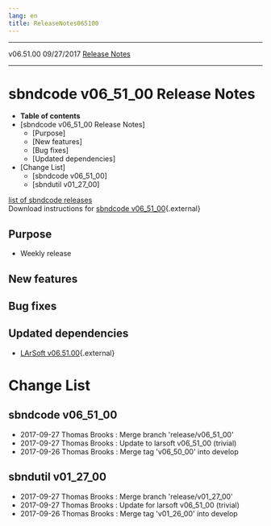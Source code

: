 ```yaml
---
lang: en
title: ReleaseNotes065100
---
```


  ----------- ------------ -- -- ------------------------------------------------------
  v06.51.00   09/27/2017         [Release Notes](ReleaseNotes065100.html)
  ----------- ------------ -- -- ------------------------------------------------------



sbndcode v06\_51\_00 Release Notes
======================================================================================

-   **Table of contents**
-   [sbndcode v06\_51\_00 Release
    Notes]
    -   [Purpose]
    -   [New features]
    -   [Bug fixes]
    -   [Updated dependencies]
-   [Change List]
    -   [sbndcode v06\_51\_00]
    -   [sbndutil v01\_27\_00]

[list of sbndcode
releases](List_of_SBND_code_releases.html)\
Download instructions for [sbndcode
v06\_51\_00](http://scisoft.fnal.gov/scisoft/bundles/sbnd/v06_51_00/sbndcode-v06_51_00.html){.external}



Purpose
----------------------------------

-   Weekly release



New features
--------------------------------------------



Bug fixes
--------------------------------------



Updated dependencies
------------------------------------------------------------

-   [LArSoft
    v06.51.00](https://cdcvs.fnal.gov/redmine/projects/larsoft/wiki/ReleaseNotes065100){.external}



Change List
==========================================



sbndcode v06\_51\_00
----------------------------------------------------------

-   2017-09-27 Thomas Brooks : Merge branch \'release/v06\_51\_00\'
-   2017-09-27 Thomas Brooks : Update to larsoft v06\_51\_00 (trivial)
-   2017-09-26 Thomas Brooks : Merge tag \'v06\_50\_00\' into develop



sbndutil v01\_27\_00
----------------------------------------------------------

-   2017-09-27 Thomas Brooks : Merge branch \'release/v01\_27\_00\'
-   2017-09-27 Thomas Brooks : Update for larsoft v06\_51\_00 (trivial)
-   2017-09-26 Thomas Brooks : Merge tag \'v01\_26\_00\' into develop
